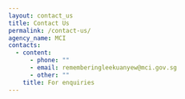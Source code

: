 ```yaml
---
layout: contact_us
title: Contact Us
permalink: /contact-us/
agency_name: MCI
contacts:
  - content:
      - phone: ""
      - email: rememberingleekuanyew@mci.gov.sg
      - other: ""
    title: For enquiries
---
```

